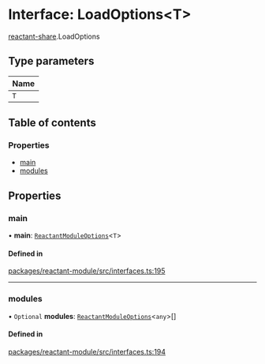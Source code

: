 # Interface: LoadOptions<T\>

[reactant-share](../modules/reactant_share.md).LoadOptions

## Type parameters

| Name |
| :------ |
| `T` |

## Table of contents

### Properties

- [main](reactant_share.LoadOptions.md#main)
- [modules](reactant_share.LoadOptions.md#modules)

## Properties

### main

• **main**: [`ReactantModuleOptions`](../modules/reactant_share.md#reactantmoduleoptions)<`T`\>

#### Defined in

[packages/reactant-module/src/interfaces.ts:195](https://github.com/unadlib/reactant/blob/f66dad8a/packages/reactant-module/src/interfaces.ts#L195)

___

### modules

• `Optional` **modules**: [`ReactantModuleOptions`](../modules/reactant_share.md#reactantmoduleoptions)<`any`\>[]

#### Defined in

[packages/reactant-module/src/interfaces.ts:194](https://github.com/unadlib/reactant/blob/f66dad8a/packages/reactant-module/src/interfaces.ts#L194)
